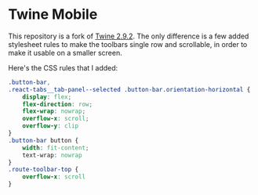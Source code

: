 # Twine Mobile

This repository is a fork of [Twine 2.9.2](http://twinery.org/2). The only difference is a few added stylesheet rules to make the toolbars single row and scrollable, in order to make it usable on a smaller screen. 

Here's the CSS rules that I added: 

```css
.button-bar,
.react-tabs__tab-panel--selected .button-bar.orientation-horizontal {
    display: flex;
    flex-direction: row;
    flex-wrap: nowrap;
    overflow-x: scroll;
    overflow-y: clip
}
.button-bar button {
    width: fit-content;
    text-wrap: nowrap
}
.route-toolbar-top {
    overflow-x: scroll
}
```